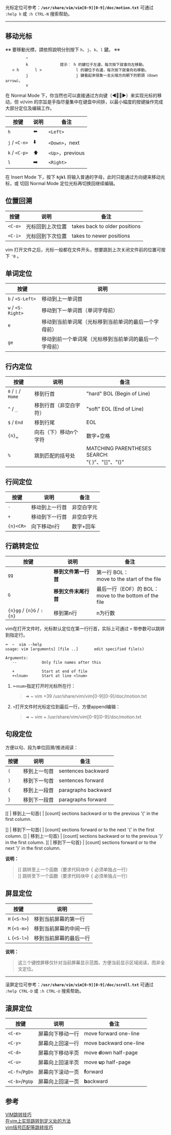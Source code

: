光标定位可参考：**`/usr/share/vim/vim[0-9][0-9]/doc/motion.txt`**
可通过 `:help h` 或 `:h CTRL-N` 搜索帮助。

---

移动光标
----
※※ 要移動光標，請依照說明分別按下 `h`、`j`、`k`、`l` 鍵。 ※※

             ^
             k              提示︰ h 的鍵位于左邊，每次按下就會向左移動。
       < h       l >               l 的鍵位于右邊，每次按下就會向右移動。
             j                     j 鍵看起來很象一支尖端方向朝下的箭頭（down arrow）。
             v

在 Normal Mode 下，你当然也可以直接通过方向键（◀️🔽🔼▶️）来实现光标的移动，但 vi/vim 的宗旨是手指尽量集中在键盘中间排，以最小幅度的按键操作完成大部分定位及编辑工作。

按键        | 说明  | 备注
-----------|------|--------
`h`          |  ⬅️  | `<Left>`
`j` / `<C-n>`  |  ⬇️  | `<Down>`，next
`k` / `<C-p>`  |  ⬆️  | `<Up>`，previous
`l`          |  ➡️  | `<Right>`

在 Insert Mode 下，按下 **`hjkl`** 将输入普通的字母，此时只能通过方向键来移动光标，或 <Esc> 切回 Normal Mode 定位光标再切换回继续编辑。

位置回溯
----

按键        | 说明            | 备注
-----------|----------------|--------
`<C-o>`      | 光标回到上次位置  | takes back to older positions
`<C-i>`      | 光标回到下次位置  | takes to newer positions

vim 打开文件之后，光标一般都在文件开头，想要跳到上次关闭文件前的位置可按下 `'0` 。

单词定位
----

按键            | 说明
---------------|----------------
`b` / `<S-Left>`   | 移动到上一单词首
`w` / `<S-Right>`  | 移动到下一单词首（单词字母前）
`e`              | 移动到当前单词尾（光标移到当前单词的最后一个字母前）
`ge`             | 移动到前一个单词尾（光标移到当前单词的最后一个字母前）

行内定位
----

按键           | 说明                | 备注
--------------|--------------------|--------
<kbd>0</kbd> /  <kbd>\|</kbd> / `Home`  | 移到行首            | "hard" BOL (Begin of Line)
`^` / `_`  | 移到行首（非空白字符） | "soft" EOL (End of Line)
`$` / `End` | 移到行尾            | EOL
`{n}␣`          | 向右（下）移动n个字符 | 数字+空格
`%`             | 跳到匹配的括号处     | MATCHING PARENTHESES SEARCH: <br/>"{ }"、"[]"、"()"

行间定位
----

按键          | 说明         | 备注
-------------|--------------|--------
`-`            | 移动到上一行首 | 非空白字元
`+`            | 移动到下一行首 | 非空白字元
`{n}<CR>`      | 向下移动n行   | 数字+回车

行跳转定位
----

按键          | 说明           | 备注
-------------|----------------|--------
`gg`           | **移到文件第一行首** | 第一行 BOL：<br/>move to the start of the file
`G`            | **移到文件末尾行首** | 最后一行（EOF）的 BOL：<br/>move to the bottom of the file
`{n}gg` / `{n}G` / `:{n}` | 移到第n行     | n为行数

vim在打开文件时，光标默认定位在第一行行首，实际上可通过 `+` 带参数可以跳转到指定行。

```Shell
➜  ~  vim --help
usage: vim [arguments] [file ..]       edit specified file(s)

Arguments:
   --			Only file names after this
   
   +			Start at end of file
   +<lnum>		Start at line <lnum>
```

1. `+<num>`指定打开时光标所在行：  
	> ➜  ~  vim +39 /usr/share/vim/vim[0-9][0-9]/doc/motion.txt
2. `+`打开文件时光标定位到最后一行，方便append编辑：  
	> ➜  ~  vim + /usr/share/vim/vim[0-9][0-9]/doc/motion.txt

句段定位
----

方便以句、段为单位回溯/推进阅读：

按键         | 说明        | 备注
------------|-------------|--------
`(`           | 移到上一句首  | sentences backward
`)`           | 移到下一句首  | sentences forward
`{`           | 移到上一段首  | paragraphs backward
`}`           | 移到下一段首  | paragraphs forward

[[          | 移到上一句首{ | [count] sections backward or to the previous '{' in the first column.

]]          | 移到下一句首{ | [count] sections forward or to the next '{' in the first column.
[]          | 移到上一句首} | [count] sections backward or to the previous '}' in the first column.
][          | 移到下一句首} | [count] sections forward or to the next '}' in the first column.

**说明：**

> [[ 跳转至上一个函数（要求代码块中 <kbd>{</kbd> 必须单独占一行）  
> ]] 跳转至下一个函数（要求代码块中 <kbd>{</kbd> 必须单独占一行）  

屏显定位
----

按键          | 说明
-------------|--------------------
`H` (`<S-h>`)    | 移到当前屏幕的第一行 
`M` (`<S-m>`)	 | 移到当前屏幕的中间一行
`L` (`<S-l>`)	 | 移到当前屏幕的最后一行

**说明：**

> 这三个键控屏移仅针对当前屏幕显示范围，方便当前显示区域阅读，而非全文定位。

---
滚屏定位可参考：**`/usr/share/vim/vim[0-9][0-9]/doc/scroll.txt`**
可通过 `:help CTRL-D` 或 `:h CTRL-U` 搜索帮助。

滚屏定位
----

按键          | 说明               | 备注
-------------|-------------------|--------
`<C-e>`        | 屏幕向下移动一行     | move forward one-line
`<C-y>`        | 屏幕向上回滚一行     | move backward one-line
`<C-d>`        | 屏幕向下移动半页     | move **d**own half-page
`<C-u>`        | 屏幕向上回滚半页     | move **u**p half-page
`<C-f>`/`PgDn`	 | 屏幕向下滚动一页     | **f**orward
`<C-b>`/`PgUp`	 | 屏幕向上回滚一页     | **b**ackward

参考
---
[VIM跳转技巧](http://www.cnblogs.com/eyong/p/3588646.html)  
[在vim上实现跳转到定义处的方法](http://blog.csdn.net/jubincn/article/details/7671725)  
[vim括号匹配等跳转技巧](http://blog.csdn.net/caisini_vc/article/details/38351133)  
